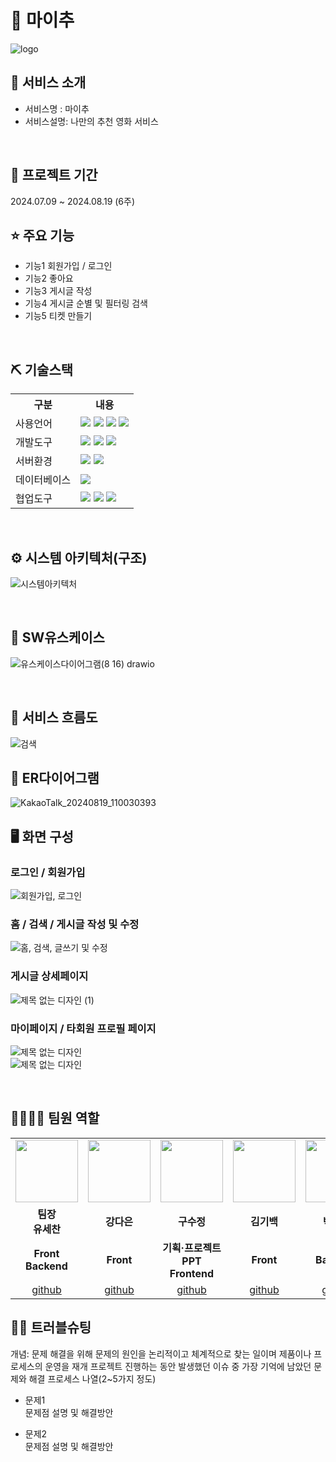 # 💙 마이추
![logo](https://github.com/user-attachments/assets/2e5dc4fa-c345-42c8-ac92-b6891d2fcbfb)


## 👀 서비스 소개
* 서비스명 : 마이추
* 서비스설명: 나만의 추천 영화 서비스
<br>

## 📅 프로젝트 기간
2024.07.09 ~ 2024.08.19 (6주)
<br>

## ⭐ 주요 기능
* 기능1 회원가입 / 로그인
* 기능2 좋아요
* 기능3 게시글 작성
* 기능4 게시글 순별 및 필터링 검색 
* 기능5 티켓 만들기
<br>

## ⛏ 기술스택
<table>
    <tr>
        <th>구분</th>
        <th>내용</th>
    </tr>
    <tr>
        <td>사용언어</td>
        <td>
            <img src="https://img.shields.io/badge/Java-007396?style=for-the-badge&logo=java&logoColor=white"/>
            <img src="https://img.shields.io/badge/HTML5-E34F26?style=for-the-badge&logo=HTML5&logoColor=white"/>
            <img src="https://img.shields.io/badge/CSS3-1572B6?style=for-the-badge&logo=CSS3&logoColor=white"/>
            <img src="https://img.shields.io/badge/JavaScript-F7DF1E?style=for-the-badge&logo=JavaScript&logoColor=white"/>
        </td>
    </tr>
    <tr>
        <td>개발도구</td>
        <td>
            <img src="https://img.shields.io/badge/Eclipse-2C2255?style=for-the-badge&logo=Eclipse&logoColor=white"/>
            <img src="https://img.shields.io/badge/Visual_Studio_Code-0078D4?style=for-the-badge&logo=visual%20studio%20code&logoColor=white"/>
            <img src="https://img.shields.io/badge/Figma-F24E1E?style=for-the-badge&logo=figma&logoColor=white"/>
        </td>
    </tr>
    <tr>
        <td>서버환경</td>
        <td>
            <img src="https://img.shields.io/badge/Apache Tomcat-D22128?style=for-the-badge&logo=ApacheTomcat&logoColor=white"/>
            <img src="https://img.shields.io/badge/Spring_Boot-6DB33F?style=for-the-badge&logo=spring-boot&logoColor=white"/>
        </td>
    </tr>
    <tr>
        <td>데이터베이스</td>
        <td>
            <img src="https://img.shields.io/badge/MySQL-4479A1?style=for-the-badge&logo=MySQL&logoColor=white"/> 
        </td>
    </tr>
    <tr>
        <td>협업도구</td>
        <td>
            <img src="https://img.shields.io/badge/Git-F05032?style=for-the-badge&logo=Git&logoColor=white"/>
            <img src="https://img.shields.io/badge/GitHub-181717?style=for-the-badge&logo=GitHub&logoColor=white"/>
            <img src="https://img.shields.io/badge/Notion-000000?style=for-the-badge&logo=notion&logoColor=white"/>
        </td>
    </tr>
</table>


<br>

## ⚙ 시스템 아키텍처(구조)
![시스템아키텍처](https://github.com/user-attachments/assets/47741b4a-2fda-4db2-b135-432cd382af5f)

<br>

## 📌 SW유스케이스
![유스케이스다이어그램(8 16) drawio](https://github.com/user-attachments/assets/7a92a8c2-c12a-45d4-866b-5906ac726b57)

<br>

## 📌 서비스 흐름도
![검색](https://github.com/user-attachments/assets/095a5f55-432d-4af8-8f86-4f6312898ed1)
<br>

## 📌 ER다이어그램
![KakaoTalk_20240819_110030393](https://github.com/user-attachments/assets/883e3430-f352-419c-85da-5c9432667298)

## 🖥 화면 구성

### 로그인 / 회원가입
![회원가입, 로그인](https://github.com/user-attachments/assets/f74bb6a7-2198-4e06-a179-930916be263d)

### 홈 / 검색 / 게시글 작성 및 수정
![홈, 검색, 글쓰기 및 수정](https://github.com/user-attachments/assets/4b7c9ae1-0994-4969-bccb-f8055692c6f0)

### 게시글 상세페이지
![제목 없는 디자인 (1)](https://github.com/user-attachments/assets/a2b523ac-477b-4bb7-9944-e07aa49e9773)


### 마이페이지 / 타회원 프로필 페이지
![제목 없는 디자인](https://github.com/user-attachments/assets/00c486ba-c7dc-4267-ba9b-29f706f0d0b0)
<br>
![제목 없는 디자인](https://github.com/user-attachments/assets/878ad4df-2e96-446d-9a82-d3af1fab0671)

<br>

## 👨‍👩‍👦‍👦 팀원 역할
<table>
  <tr>
    <td align="center"><img src="https://pbs.twimg.com/media/B-n6uPYUUAAZSUx.png" width="100" height="100"/></td>
    <td align="center"><img src="https://avatars.githubusercontent.com/u/175311996?s=400&u=f0e99fe889ba4d419311a51727e2dcd234f5a264&v=4" width="100" height="100"/></td>
    <td align="center"><img src="https://encrypted-tbn0.gstatic.com/images?q=tbn:ANd9GcSH_dq4JXfpYKahRBXkcjkmrcj0_-CPhn-HAA&s" width="100" height="100"/></td>
    <td align="center"><img src="https://pbs.twimg.com/media/B-n6uPYUUAAZSUx.png" width="100" height="100"/></td>
    <td align="center"><img src="https://pbs.twimg.com/media/B-n6uPYUUAAZSUx.png" width="100" height="100"/></td>
    <td align="center"><img src="https://pbs.twimg.com/media/B-n6uPYUUAAZSUx.png" width="100" height="100"/></td>
  </tr>
  <tr>
    <td align="center"><strong>팀장<br>유세찬</strong></td>
    <td align="center"><strong>강다은</strong></td>
    <td align="center"><strong>구수정</strong></td>
    <td align="center"><strong>김기백</strong></td>
    <td align="center"><strong>박경록</strong></td>
    <td align="center"><strong>우병현</strong></td>
  </tr>
  <tr>
    <td align="center"><b>Front<br>Backend</b></td>
    <td align="center"><b>Front</b></td>
    <td align="center"><b>기획·프로젝트PPT<br>Frontend</b></td>
    <td align="center"><b>Front</b></td>
    <td align="center"><b>Backend</b></td>
    <td align="center"><b>Backend<br>Data Base</b></td>
  </tr>
  <tr>
    <td align="center"><a href="https://github.com/자신의username작성해주세요" target='_blank'>github</a></td>
    <td align="center"><a href="https://github.com/daaaaeun" target='_blank'>github</a></td>
    <td align="center"><a href="https://github.com/GuSuJeong" target='_blank'>github</a></td>
    <td align="center"><a href="https://github.com/KIMGIBEAK" target='_blank'>github</a></td>
    <td align="center"><a href="https://github.com/자신의username작성해주세요" target='_blank'>github</a></td>
    <td align="center"><a href="https://github.com/자신의username작성해주세요" target='_blank'>github</a></td>
  </tr>
</table>

## 🤾‍♂️ 트러블슈팅
개념: 문제 해결을 위해 문제의 원인을 논리적이고 체계적으로 찾는 일이며 제품이나 프로세스의 운영을 재개
프로젝트 진행하는 동안 발생했던 이슈 중 가장 기억에 남았던 문제와 해결 프로세스 나열(2~5가지 정도)
  
* 문제1<br>
 문제점 설명 및 해결방안
 
* 문제2<br>
 문제점 설명 및 해결방안

